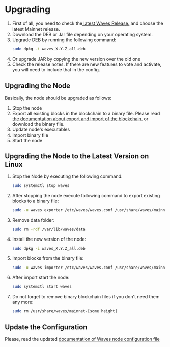 # Upgrading

1. First of all, you need to check the[ latest Waves Release.](https://github.com/wavesplatform/Waves/releases) and choose the latest Mainnet release.
2. Download the DEB or Jar file depending on your operating system.
3. Upgrade DEB by running the following command:
   ```bash
   sudo dpkg -i waves_X.Y.Z_all.deb
   ```
4. Or upgrade JAR by copying the new version over the old one
5. Check the release notes. If there are new features to vote and activate, you will need to include that in the config.

## Upgrading the Node

Basically, the node should be upgraded as follows:  
1. Stop the node  
2. Export all existing blocks in the blockchain to a binary file. Please read [the documentation about export and import of the blockchain.](/waves-full-node/export-and-import-from-the-blockchain.md) or download the binary file.  
3. Update node's executables  
4. Import binary file  
5. Start the node

## Upgrading the Node to the Latest Version on Linux

1. Stop the Node by executing the following command:
   ```bash
   sudo systemctl stop waves
   ```
2. After stopping the node execute following command to export existing blocks to a binary file:
   ```bash
   sudo -u waves exporter /etc/waves/waves.conf /usr/share/waves/mainnet
   ```
3. Remove data folder:
   ```bash
   sudo rm -rdf /var/lib/waves/data
   ```
4. Install the new version of the node:
   ```bash
   sudo dpkg -i waves_X.Y.Z_all.deb
   ```
5. Import blocks from the binary file:
   ```bash
   sudo -u waves importer /etc/waves/waves.conf /usr/share/waves/mainnet-[some height]
   ```
6. After import start the node:
   ```bash
   sudo systemctl start waves
   ```
7. Do not forget to remove binary blockchain files if you don't need them any more:
   ```bash
   sudo rm /usr/share/waves/mainnet-[some height]
   ```

## Update the Configuration

Please, read the updated [documentation of Waves node configuration file](/waves-full-node/how-to-configure-a-node.md)



